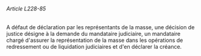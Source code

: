 ###### Article L228-85

A défaut de déclaration par les représentants de la masse, une décision de justice désigne à la demande du mandataire judiciaire, un mandataire chargé d'assurer la représentation de la masse dans les opérations de redressement ou de liquidation judiciaires et d'en déclarer la créance.

